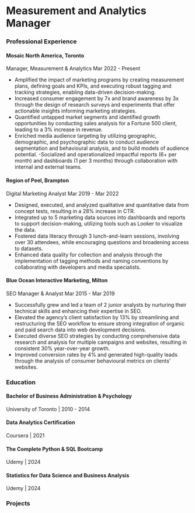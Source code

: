 # Measurement and Analytics Manager

### Professional Experience

#### Mosaic North America, Toronto
Manager, Measurement & Analytics	 Mar 2022 - Present

- Amplified the impact of marketing programs by creating measurement plans, defining goals and KPIs, and executing robust tagging and tracking strategies, enabling data-driven decision-making.
- Increased consumer engagement by 7x and brand awareness by 3x through the design of research surveys and experiments that offer actionable insights informing marketing strategies.
- Quantified untapped market segments and identified growth opportunities by conducting sales analysis for a Fortune 500 client, leading to a 3% increase in revenue.
- Enriched media audience targeting by utilizing geographic, demographic, and psychographic data to conduct audience segmentation and behavioural analysis, and to build models of audience potential.
 -Socialized and operationalized impactful reports (6+ per month) and dashboards (1 per 3 months) through collaboration with internal and external teams.

#### Region of Peel, Brampton
Digital Marketing Analyst	 Mar 2019 - Mar 2022

- Designed, executed, and analyzed qualitative and quantitative data from concept tests, resulting in a 28% increase in CTR.
- Integrated up to 5 marketing data sources into dashboards and reports to support decision-making, utilizing tools such as Looker to visualize the data.
- Fostered data literacy through 3 lunch-and-learn sessions, involving over 30 attendees, while encouraging questions and broadening access to datasets.
- Enhanced data quality for collection and analysis through the implementation of tagging methods and naming conventions by collaborating with developers and media specialists.

#### Blue Ocean Interactive Marketing, Milton
SEO Manager & Analyst	 Mar 2015 - Mar 2019

- Successfully grew and led a team of 2 junior analysts by nurturing their technical skills and enhancing their expertise in SEO.
- Elevated the agency’s client satisfaction by 13% by streamlining and restructuring the SEO workflow to ensure strong integration of organic and paid search data into web development decisions.
- Executed diverse SEO strategies by conducting comprehensive data research and analysis for multiple campaigns and websites, resulting in consistent 30% year-over-year growth.
- Improved conversion rates by 4% and generated high-quality leads through the analysis of consumer behavioural metrics on clients' websites.


### Education

#### Bachelor of Business Administration & Psychology
University of Toronto | 2010 - 2014

#### Data Analytics Certification
Coursera | 2021

#### The Complete Python & SQL Bootcamp 
Udemy | 2024

#### Statistics for Data Science and Business Analysis
Udemy | 2024

### Projects
